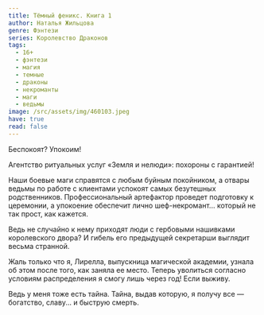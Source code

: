 ```yaml
---
title: Тёмный феникс. Книга 1
author: Наталья Жильцова
genre: Фэнтези
series: Королевство Драконов
tags:
  - 16+
  - фэнтези
  - магия
  - темные
  - драконы
  - некроманты
  - маги
  - ведьмы
image: /src/assets/img/460103.jpeg
have: true
read: false
---
```

Беспокоят? Упокоим!

Агентство ритуальных услуг «Земля и нелюди»: похороны с гарантией!

Наши боевые маги справятся с любым буйным покойником, а отвары ведьмы по работе с клиентами успокоят самых безутешных родственников. Профессиональный артефактор проведет подготовку к церемонии, а упокоение обеспечит лично шеф-некромант... который не так прост, как кажется.

Ведь не случайно к нему приходят люди с гербовыми нашивками королевского двора? И гибель его предыдущей секретарши выглядит весьма странной.

Жаль только что я, Лирелла, выпускница магической академии, узнала об этом после того, как заняла ее место. Теперь уволиться согласно условиям распределения я смогу лишь через год! Если выживу.

Ведь у меня тоже есть тайна. Тайна, выдав которую, я получу все — богатство, славу... и быструю смерть.
